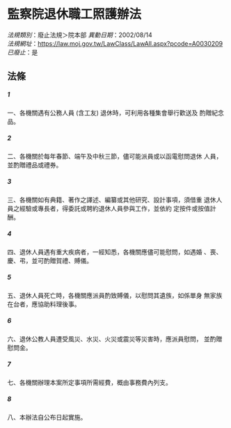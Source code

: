 # 監察院退休職工照護辦法

*法規類別*：廢止法規＞院本部
*異動日期*：2002/08/14  
*法規網址*：https://law.moj.gov.tw/LawClass/LawAll.aspx?pcode=A0030209
*已廢止*：是


## 法條
##### 1
一、各機關遇有公務人員 (含工友) 退休時，可利用各種集會舉行歡送及
    酌贈紀念品。


##### 2
二、各機關於每年春節、端午及中秋三節，儘可能派員或以函電慰問退休
    人員，並酌贈禮品或禮券。


##### 3
三、各機關如有典籍、著作之譯述、編纂或其他研究、設計事項，須借重
    退休人員之經驗或專長者，得委託或聘約退休人員參與工作，並依約
    定按件或按值計酬。


##### 4
四、退休人員遇有重大疾病者，一經知悉，各機關應儘可能慰問，如遇婚
    、喪、慶、弔，並可酌贈賀禮、賻儀。


##### 5
五、退休人員死亡時，各機關應派員酌致賻儀，以慰問其遺族，如係單身
    無家族在台者，應協助料理後事。


##### 6
六、退休公教人員遭受風災、水災、火災或震災等災害時，應派員慰問，
    並酌贈慰問金。


##### 7
七、各機關辦理本案所定事項所需經費，概由事務費內列支。


##### 8
八、本辦法自公布日起實施。



